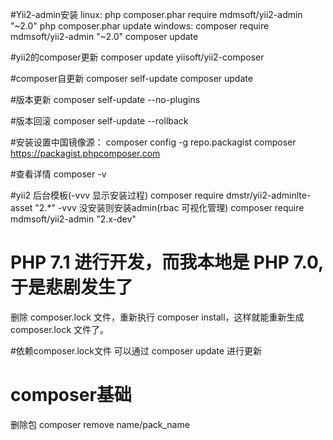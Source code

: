 ﻿#Yii2-admin安装
linux:
php composer.phar require mdmsoft/yii2-admin "~2.0"
php composer.phar update
windows:
composer require mdmsoft/yii2-admin "~2.0"
composer update

#yii2的composer更新
composer update yiisoft/yii2-composer

#composer自更新
composer self-update composer update

#版本更新
composer self-update --no-plugins

#版本回滚
composer self-update --rollback


#安装设置中国镜像源：
composer config -g repo.packagist composer https://packagist.phpcomposer.com

#查看详情
composer -v

#yii2 后台模板(-vvv 显示安装过程)
composer require dmstr/yii2-adminlte-asset "2.*" -vvv
没安装则安装admin(rbac 可视化管理)
composer require mdmsoft/yii2-admin "2.x-dev"

# PHP 7.1 进行开发，而我本地是 PHP 7.0, 于是悲剧发生了
删除 composer.lock 文件，重新执行 composer install，这样就能重新生成 composer.lock 文件了。

#依赖composer.lock文件 可以通过 composer update 进行更新



# composer基础 

删除包 composer remove name/pack_name

